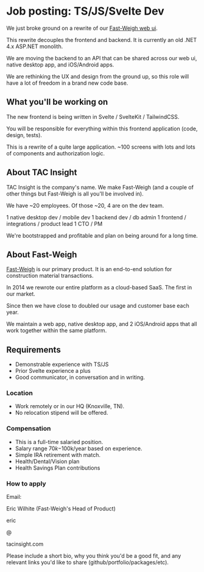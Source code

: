 # Job posting: TS/JS/Svelte Dev

We just broke ground on a rewrite of our [Fast-Weigh web ui](https://tacinsight.com).

This rewrite decouples the frontend and backend. It is currently an old .NET 4.x ASP.NET monolith.

We are moving the backend to an API that can be shared across our web ui, native desktop app, and iOS/Android apps.

We are rethinking the UX and design from the ground up, so this role will have a lot of freedom in a brand new code base.

## What you'll be working on

The new frontend is being written in Svelte / SvelteKit / TailwindCSS.

You will be responsible for everything within this frontend application (code, design, tests).

This is a rewrite of a quite large application. ~100 screens with lots and lots of components and authorization logic.

## About TAC Insight

TAC Insight is the company's name. We make Fast-Weigh (and a couple of other things but Fast-Weigh is all you'll be involved in).

We have ~20 employees. Of those ~20, 4 are on the dev team.

1 native desktop dev / mobile dev
1 backend dev / db admin
1 frontend / integrations / product lead
1 CTO / PM

We're bootstrapped and profitable and plan on being around for a long time.

## About Fast-Weigh

[Fast-Weigh](https://tacinsight.com) is our primary product. It is an end-to-end solution for construction material transactions.

In 2014 we rewrote our entire platform as a cloud-based SaaS. The first in our market.

Since then we have close to doubled our usage and customer base each year.

We maintain a web app, native desktop app, and 2 iOS/Android apps that all work together within the same platform.

## Requirements

- Demonstrable experience with TS/JS
- Prior Svelte experience a plus
- Good communicator, in conversation and in writing.

### Location

- Work remotely or in our HQ (Knoxville, TN).
- No relocation stipend will be offered.

### Compensation

- This is a full-time salaried position.
- Salary range $70k-$100k/year based on experience.
- Simple IRA retirement with match.
- Health/Dental/Vision plan
- Health Savings Plan contributions

### How to apply

Email:

Eric Wilhite (Fast-Weigh's Head of Product)

eric

@

tacinsight.com

Please include a short bio, why you think you'd be a good fit, and any relevant links you'd like to share (github/portfolio/packages/etc).
